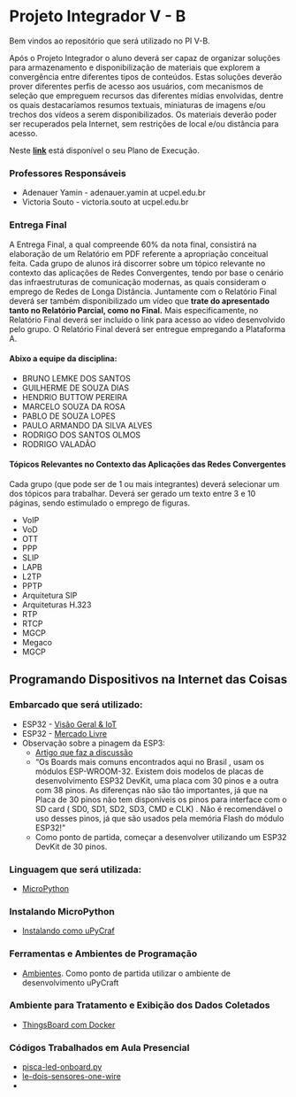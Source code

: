 # Projeto Integrador V - B

Bem vindos ao repositório que será utilizado no PI V-B.

Após o Projeto Integrador o aluno deverá ser capaz de organizar soluções para armazenamento e disponibilização de materiais que explorem a convergência entre diferentes tipos de conteúdos. Estas soluções deverão prover diferentes perfis de acesso aos usuários, com mecanismos de seleção que empreguem recursos das diferentes mídias envolvidas, dentre os quais destacaríamos resumos textuais, miniaturas de imagens e/ou trechos dos vídeos a serem disponibilizados. Os materiais deverão poder ser recuperados pela Internet, sem restrições de local e/ou distância para acesso.

Neste **[link](https://docs.google.com/document/d/1gJrZ9nvX9VrMvw3FfVDizOWTzQQO4cLEClNY8xt7O_E/edit?usp=sharing)** está disponível o seu Plano de Execução.

### Professores Responsáveis

* Adenauer Yamin - adenauer.yamin at ucpel.edu.br
* Victoria Souto - victoria.souto at ucpel.edu.br

### Entrega Final

A Entrega Final, a qual compreende 60% da nota final, consistirá na elaboração de um Relatório em PDF referente a apropriação conceitual feita. Cada grupo de alunos irá discorrer sobre um tópico relevante no contexto das aplicações de Redes Convergentes, tendo por base o cenário das infraestruturas de comunicação modernas, as quais consideram o emprego de Redes de Longa Distância. Juntamente com o Relatório Final deverá ser também disponibilizado um vídeo que **trate do apresentado tanto no Relatório Parcial, como no Final.** Mais especificamente, no Relatório Final deverá ser incluído o link para acesso ao vídeo desenvolvido pelo grupo. O Relatório Final deverá ser entregue empregando a Plataforma A.

#### Abixo a equipe da disciplina:

* BRUNO LEMKE DOS SANTOS
* GUILHERME DE SOUZA DIAS
* HENDRIO BUTTOW PEREIRA
* MARCELO SOUZA DA ROSA
* PABLO DE SOUZA LOPES
* PAULO ARMANDO DA SILVA ALVES
* RODRIGO DOS SANTOS OLMOS
* RODRIGO VALADÃO

#### Tópicos Relevantes no Contexto das Aplicações das Redes Convergentes

Cada grupo (que pode ser de 1 ou mais integrantes) deverá selecionar um dos tópicos para trabalhar. Deverá ser gerado um texto entre 3 e 10 páginas, sendo estimulado o emprego de figuras.

* VoIP
* VoD
* OTT
* PPP 
* SLIP
* LAPB
* L2TP
* PPTP
* Arquitetura SIP
* Arquiteturas H.323
* RTP
* RTCP
* MGCP
* Megaco
* MGCP

## Programando Dispositivos na Internet das Coisas

### Embarcado que será utilizado:
* ESP32 - [Visão Geral & IoT](http://esp32.net/)
* ESP32 - [Mercado Livre](https://produto.mercadolivre.com.br/MLB-2043197044-esp32-doit-devkit-com-esp32-wroom-32d-e-certif-anatel-_JM#position=3&search_layout=grid&type=item&tracking_id=031cba6d-d510-44da-b601-1b3eb2af0e35)
* Observação sobre a pinagem da ESP3:
  * [Artigo que faz a discussão](https://blog.eletrogate.com/conhecendo-o-esp32-introducao-1/)
  * “Os Boards mais comuns encontrados aqui no Brasil , usam os módulos ESP-WROOM-32. Existem dois modelos de placas de desenvolvimento ESP32 DevKit, uma placa com 30 pinos e a outra com 38 pinos. As diferenças não são tão importantes, já que na Placa de 30 pinos não tem disponíveis os pinos para interface com o SD card ( SD0, SD1, SD2, SD3, CMD e CLK) . Não é recomendável o uso desses pinos, já que são usados pela memória Flash do módulo ESP32!”
  * Como ponto de partida, começar a desenvolver utilizando um ESP32 DevKit de 30 pinos.

### Linguagem que será utilizada:
* [MicroPython](http://olaria.ucpel.edu.br/micropython/)

### Instalando MicroPython
* [Instalando como uPyCraf](https://www.usinainfo.com.br/blog/micropython-esp32-parte-1/#:~:text=Instalando%20a%20IDE%20para%20trabalhar%20com%20Micropython%20ESP32&text=Primeiramente%2C%20acesse%20a%20p%C3%A1gina%20de,Caso%20haja%2C%20clique%20em%20atualizar)

### Ferramentas e Ambientes de Programação
* [Ambientes](http://olaria.ucpel.edu.br/micropython/doku.php?id=ferramentas). Como ponto de partida utilizar o ambiente de desenvolvimento uPyCraft

### Ambiente para Tratamento e Exibição dos Dados Coletados
* [ThingsBoard com Docker](https://thingsboard.io/docs/user-guide/install/docker/)

### Códigos Trabalhados em Aula Presencial
* [pisca-led-onboard.py](https://github.com/adenauery/Projeto-Integrador-V-B/blob/main/pisca-led-onboard.py)
* [le-dois-sensores-one-wire](https://github.com/adenauery/Projeto-Integrador-V-B/blob/main/le-dois-sensores-one-wire.py)
* 
